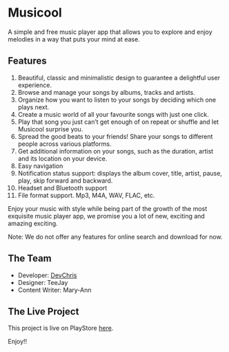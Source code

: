 # Musicool

A simple and free music player app that allows you to explore and enjoy melodies in a way that puts your mind at ease.

## Features
1. Beautiful, classic and minimalistic design to guarantee a delightful user experience.
2. Browse and manage your songs by albums, tracks and artists.
3. Organize how you want to listen to your songs by deciding which one plays next. 
4. Create a music world of all your favourite songs with just one click.
5. Play that song you just can’t get enough of on repeat or shuffle and let Musicool surprise you.
6. Spread the good beats to your friends! Share your songs to different people across various platforms.
7. Get additional information on your songs, such as the duration, artist and its location on your device.
8. Easy navigation
9. Notification status support: displays the album cover, title, artist, pause, play, skip forward and backward.
10. Headset and Bluetooth support
11. File format support. Mp3, M4A, WAV, FLAC, etc.

Enjoy your music with style while being part of the growth of the most exquisite music player app, we promise you a lot of new, exciting and amazing exciting.

Note: We do not offer any features for online search and download for now.

## The Team
- Developer: [DevChris](https://www.linkedin.com/in/lord-chris)
- Designer: TeeJay
- Content Writer: Mary-Ann

## The Live Project
This project is live on PlayStore [here](https://play.google.com/store/apps/details?id=com.musicool.player).

Enjoy!!
